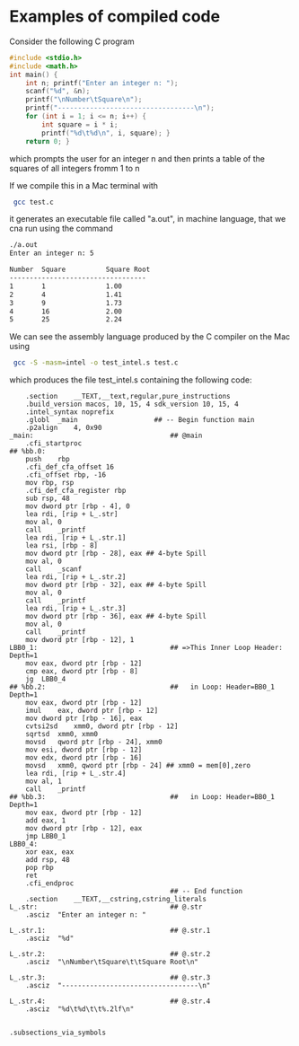 # Examples of compiled code

Consider the following C program
``` C
#include <stdio.h> 
#include <math.h> 
int main() { 
    int n; printf("Enter an integer n: "); 
    scanf("%d", &n); 
    printf("\nNumber\tSquare\n"); 
    printf("----------------------------------\n"); 
    for (int i = 1; i <= n; i++) { 
        int square = i * i; 
        printf("%d\t%d\n", i, square); } 
    return 0; } 
```
which prompts the user for an integer n and then prints a table of the squares of all integers fromm 1 to n

If we compile this in a Mac terminal with
``` bash
 gcc test.c
```
it generates an executable file called "a.out", in machine language, that we cna run using the command
``` bash
./a.out
Enter an integer n: 5

Number  Square          Square Root
----------------------------------
1       1               1.00
2       4               1.41
3       9               1.73
4       16              2.00
5       25              2.24
```

We can see the assembly language produced by the C compiler on the Mac using
``` bash
 gcc -S -masm=intel -o test_intel.s test.c
```
which produces the file test_intel.s containing the following code:
``` assembly
	.section	__TEXT,__text,regular,pure_instructions
	.build_version macos, 10, 15, 4	sdk_version 10, 15, 4
	.intel_syntax noprefix
	.globl	_main                   ## -- Begin function main
	.p2align	4, 0x90
_main:                                  ## @main
	.cfi_startproc
## %bb.0:
	push	rbp
	.cfi_def_cfa_offset 16
	.cfi_offset rbp, -16
	mov	rbp, rsp
	.cfi_def_cfa_register rbp
	sub	rsp, 48
	mov	dword ptr [rbp - 4], 0
	lea	rdi, [rip + L_.str]
	mov	al, 0
	call	_printf
	lea	rdi, [rip + L_.str.1]
	lea	rsi, [rbp - 8]
	mov	dword ptr [rbp - 28], eax ## 4-byte Spill
	mov	al, 0
	call	_scanf
	lea	rdi, [rip + L_.str.2]
	mov	dword ptr [rbp - 32], eax ## 4-byte Spill
	mov	al, 0
	call	_printf
	lea	rdi, [rip + L_.str.3]
	mov	dword ptr [rbp - 36], eax ## 4-byte Spill
	mov	al, 0
	call	_printf
	mov	dword ptr [rbp - 12], 1
LBB0_1:                                 ## =>This Inner Loop Header: Depth=1
	mov	eax, dword ptr [rbp - 12]
	cmp	eax, dword ptr [rbp - 8]
	jg	LBB0_4
## %bb.2:                               ##   in Loop: Header=BB0_1 Depth=1
	mov	eax, dword ptr [rbp - 12]
	imul	eax, dword ptr [rbp - 12]
	mov	dword ptr [rbp - 16], eax
	cvtsi2sd	xmm0, dword ptr [rbp - 12]
	sqrtsd	xmm0, xmm0
	movsd	qword ptr [rbp - 24], xmm0
	mov	esi, dword ptr [rbp - 12]
	mov	edx, dword ptr [rbp - 16]
	movsd	xmm0, qword ptr [rbp - 24] ## xmm0 = mem[0],zero
	lea	rdi, [rip + L_.str.4]
	mov	al, 1
	call	_printf
## %bb.3:                               ##   in Loop: Header=BB0_1 Depth=1
	mov	eax, dword ptr [rbp - 12]
	add	eax, 1
	mov	dword ptr [rbp - 12], eax
	jmp	LBB0_1
LBB0_4:
	xor	eax, eax
	add	rsp, 48
	pop	rbp
	ret
	.cfi_endproc
                                        ## -- End function
	.section	__TEXT,__cstring,cstring_literals
L_.str:                                 ## @.str
	.asciz	"Enter an integer n: "

L_.str.1:                               ## @.str.1
	.asciz	"%d"

L_.str.2:                               ## @.str.2
	.asciz	"\nNumber\tSquare\t\tSquare Root\n"

L_.str.3:                               ## @.str.3
	.asciz	"----------------------------------\n"

L_.str.4:                               ## @.str.4
	.asciz	"%d\t%d\t\t%.2lf\n"


.subsections_via_symbols

```

